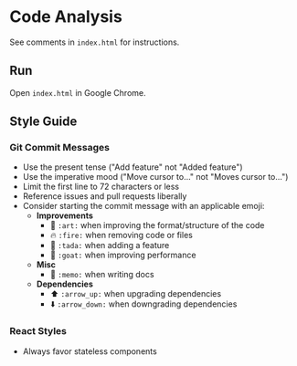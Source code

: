 # Code Analysis

See comments in `index.html` for instructions.

## Run

Open `index.html` in Google Chrome.

## Style Guide

### Git Commit Messages

- Use the present tense ("Add feature" not "Added feature")
- Use the imperative mood ("Move cursor to..." not "Moves cursor to...")
- Limit the first line to 72 characters or less
- Reference issues and pull requests liberally
- Consider starting the commit message with an applicable emoji:
    - **Improvements**
        - :art: `:art:` when improving the format/structure of the code
        - :fire: `:fire:` when removing code or files
        - :tada: `:tada:` when adding a feature
        - :goat: `:goat:` when improving performance
    - **Misc**
        - :memo: `:memo:` when writing docs
    - **Dependencies**
        - :arrow_up: `:arrow_up:` when upgrading dependencies
        - :arrow_down: `:arrow_down:` when downgrading dependencies

### React Styles

- Always favor stateless components
